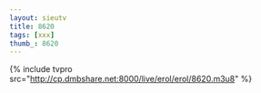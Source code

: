 ```yaml
--- 
layout: sieutv
title: 8620
tags: [xxx]
thumb_: 8620
---
```

{% include tvpro src="http://cp.dmbshare.net:8000/live/erol/erol/8620.m3u8" %} 
